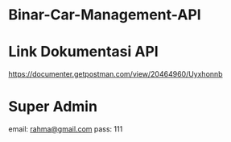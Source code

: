 # Binar-Car-Management-API

# Link Dokumentasi API
https://documenter.getpostman.com/view/20464960/Uyxhonnb

# Super Admin
email: rahma@gmail.com
pass: 111